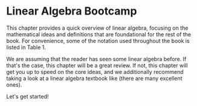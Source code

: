 # Linear Algebra Bootcamp

This chapter provides a quick overview of linear algebra, focusing on the mathematical ideas and definitions that are foundational for the rest of the book. For convenience, some of the notation used throughout the book is listed in Table 1.

We are assuming that the reader has seen some linear algebra before. If that's the case, this chapter will be a great review. If not, this chapter will get you up to speed on the core ideas, and we additionally recommend taking a look at a linear algebra textbook like (there are many excellent ones).

Let's get started!